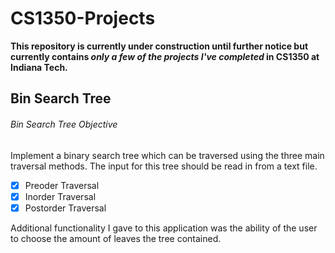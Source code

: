 # CS1350-Projects
**This repository is currently under construction until further notice but currently contains _only a few of the projects I've completed_ in CS1350 at Indiana Tech.**

## Bin Search Tree

###### Bin Search Tree Objective

Implement a binary search tree which can be traversed using the three main traversal methods. The input for this tree should be read in from a text file.

- [x] Preoder Traversal
- [x] Inorder Traversal
- [x] Postorder Traversal

Additional functionality I gave to this application was the ability of the user to choose the amount of leaves the tree contained.

